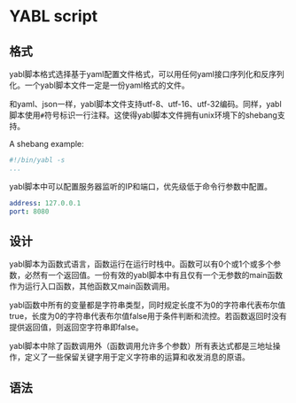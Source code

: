 # YABL script
## 格式
yabl脚本格式选择基于yaml配置文件格式，可以用任何yaml接口序列化和反序列化。一个yabl脚本文件一定是一份yaml格式的文件。  
  
和yaml、json一样，yabl脚本文件支持utf-8、utf-16、utf-32编码。同样，yabl脚本使用`#`符号标识一行注释。这使得yabl脚本文件拥有unix环境下的shebang支持。  
  
A shebang example:
```yaml
#!/bin/yabl -s
...
```

yabl脚本中可以配置服务器监听的IP和端口，优先级低于命令行参数中配置。
```yaml
address: 127.0.0.1
port: 8080
```
## 设计
yabl脚本为函数式语言，函数运行在运行时栈中。函数可以有0个或1个或多个参数，必然有一个返回值。一份有效的yabl脚本中有且仅有一个无参数的main函数作为运行入口函数，其他函数又main函数调用。  

yabl函数中所有的变量都是字符串类型，同时规定长度不为0的字符串代表布尔值true，长度为0的字符串代表布尔值false用于条件判断和流控。若函数返回时没有提供返回值，则返回空字符串即false。

yabl脚本中除了函数调用外（函数调用允许多个参数）所有表达式都是三地址操作，定义了一些保留关键字用于定义字符串的运算和收发消息的原语。
## 语法
